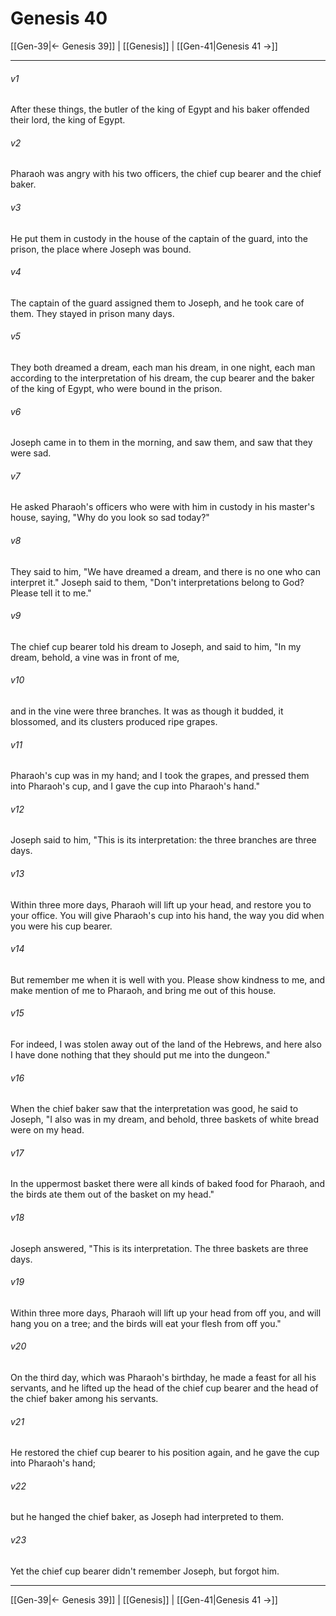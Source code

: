 # Genesis 40

[[Gen-39|← Genesis 39]] | [[Genesis]] | [[Gen-41|Genesis 41 →]]
***



###### v1 
After these things, the butler of the king of Egypt and his baker offended their lord, the king of Egypt. 

###### v2 
Pharaoh was angry with his two officers, the chief cup bearer and the chief baker. 

###### v3 
He put them in custody in the house of the captain of the guard, into the prison, the place where Joseph was bound. 

###### v4 
The captain of the guard assigned them to Joseph, and he took care of them. They stayed in prison many days. 

###### v5 
They both dreamed a dream, each man his dream, in one night, each man according to the interpretation of his dream, the cup bearer and the baker of the king of Egypt, who were bound in the prison. 

###### v6 
Joseph came in to them in the morning, and saw them, and saw that they were sad. 

###### v7 
He asked Pharaoh's officers who were with him in custody in his master's house, saying, "Why do you look so sad today?" 

###### v8 
They said to him, "We have dreamed a dream, and there is no one who can interpret it." Joseph said to them, "Don't interpretations belong to God? Please tell it to me." 

###### v9 
The chief cup bearer told his dream to Joseph, and said to him, "In my dream, behold, a vine was in front of me, 

###### v10 
and in the vine were three branches. It was as though it budded, it blossomed, and its clusters produced ripe grapes. 

###### v11 
Pharaoh's cup was in my hand; and I took the grapes, and pressed them into Pharaoh's cup, and I gave the cup into Pharaoh's hand." 

###### v12 
Joseph said to him, "This is its interpretation: the three branches are three days. 

###### v13 
Within three more days, Pharaoh will lift up your head, and restore you to your office. You will give Pharaoh's cup into his hand, the way you did when you were his cup bearer. 

###### v14 
But remember me when it is well with you. Please show kindness to me, and make mention of me to Pharaoh, and bring me out of this house. 

###### v15 
For indeed, I was stolen away out of the land of the Hebrews, and here also I have done nothing that they should put me into the dungeon." 

###### v16 
When the chief baker saw that the interpretation was good, he said to Joseph, "I also was in my dream, and behold, three baskets of white bread were on my head. 

###### v17 
In the uppermost basket there were all kinds of baked food for Pharaoh, and the birds ate them out of the basket on my head." 

###### v18 
Joseph answered, "This is its interpretation. The three baskets are three days. 

###### v19 
Within three more days, Pharaoh will lift up your head from off you, and will hang you on a tree; and the birds will eat your flesh from off you." 

###### v20 
On the third day, which was Pharaoh's birthday, he made a feast for all his servants, and he lifted up the head of the chief cup bearer and the head of the chief baker among his servants. 

###### v21 
He restored the chief cup bearer to his position again, and he gave the cup into Pharaoh's hand; 

###### v22 
but he hanged the chief baker, as Joseph had interpreted to them. 

###### v23 
Yet the chief cup bearer didn't remember Joseph, but forgot him.

***
[[Gen-39|← Genesis 39]] | [[Genesis]] | [[Gen-41|Genesis 41 →]]
